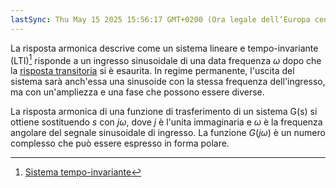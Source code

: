 ```yaml
---
lastSync: Thu May 15 2025 15:56:17 GMT+0200 (Ora legale dell’Europa centrale)
---
```

La risposta armonica descrive come un sistema lineare e tempo-invariante (LTI)[^1] risponde a un ingresso sinusoidale di una data frequenza $\omega$ dopo che la [risposta transitoria](Risposta%20transitoria.md) si è esaurita. In regime permanente, l'uscita del sistema sarà anch'essa una sinusoide con la stessa frequenza dell'ingresso, ma con un'ampliezza e una fase che possono essere diverse.

La risposta armonica di una funzione di trasferimento di un sistema G(s) si ottiene sostituendo $s$ con $j \omega$, dove $j$ è l'unita immaginaria e $\omega$ è la frequenza angolare del segnale sinusoidale di ingresso. La funzione $G(j \omega)$ è un numero complesso che può essere espresso in forma polare.



[^1]: [Sistema tempo-invariante](Sistema%20tempo-invariante.md)